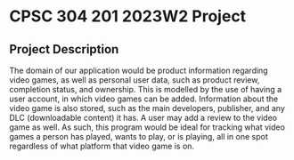 # CPSC 304 201 2023W2 Project

## Project Description
The domain of our application would be product information regarding video games, as well as personal user data, such as product review, completion status, and ownership. This is modelled by the use of having a user account, in which video games can be added. Information about the video game is also stored, such as the main developers, publisher, and any DLC (downloadable content) it has. A user may add a review to the video game as well. As such, this program would be ideal for tracking what video games a person has played, wants to play, or is playing, all in one spot regardless of what platform that video game is on.
